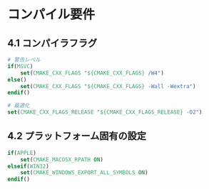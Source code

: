 # コンパイル要件

## 4.1 コンパイラフラグ
```cmake
# 警告レベル
if(MSVC)
    set(CMAKE_CXX_FLAGS "${CMAKE_CXX_FLAGS} /W4")
else()
    set(CMAKE_CXX_FLAGS "${CMAKE_CXX_FLAGS} -Wall -Wextra")
endif()

# 最適化
set(CMAKE_CXX_FLAGS_RELEASE "${CMAKE_CXX_FLAGS_RELEASE} -O2")
```

## 4.2 プラットフォーム固有の設定
```cmake
if(APPLE)
    set(CMAKE_MACOSX_RPATH ON)
elseif(WIN32)
    set(CMAKE_WINDOWS_EXPORT_ALL_SYMBOLS ON)
endif()
